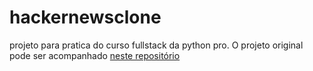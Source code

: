 # hackernewsclone
projeto para pratica do curso fullstack da python pro. O projeto original pode ser acompanhado [neste repositório](https://github.com/huogerac/hackernews-clone) 
